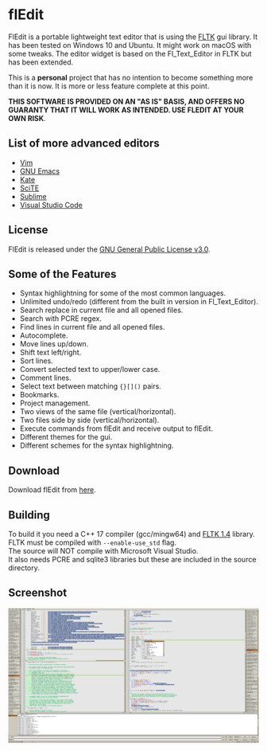 # flEdit
FlEdit is a portable lightweight text editor that is using the [FLTK](https://github.com/fltk/fltk) gui library.
It has been tested on Windows 10 and Ubuntu. It might work on macOS with some tweaks.
The editor widget is based on the Fl_Text_Editor in FLTK but has been extended.

This is a **personal** project that has no intention to become something more than it is now.
It is more or less feature complete at this point.

**THIS SOFTWARE IS PROVIDED ON AN "AS IS" BASIS, AND OFFERS NO GUARANTY THAT IT WILL WORK AS INTENDED.
USE FLEDIT AT YOUR OWN RISK**.

## List of more advanced editors
* [Vim](https://www.vim.org/)
* [GNU Emacs](https://www.gnu.org/software/emacs/)
* [Kate](https://kate-editor.org/)
* [SciTE](https://scintilla.org/SciTE.html)
* [Sublime](https://www.sublimetext.com/)
* [Visual Studio Code](https://code.visualstudio.com/)

## License
FlEdit is released under the [GNU General Public License v3.0](LICENSE).

## Some of the Features
* Syntax highlightning for some of the most common languages.
* Unlimited undo/redo (different from the built in version in Fl_Text_Editor).
* Search replace in current file and all opened files.
* Search with PCRE regex.
* Find lines in current file and all opened files.
* Autocomplete.
* Move lines up/down.
* Shift text left/right.
* Sort lines.
* Convert selected text to upper/lower case.
* Comment lines.
* Select text between matching `{}[]()` pairs.
* Bookmarks.
* Project management.
* Two views of the same file (vertical/horizontal).
* Two files side by side (vertical/horizontal).
* Execute commands from flEdit and receive output to flEdit.
* Different themes for the gui.
* Different schemes for the syntax highlightning.

## Download
Download flEdit from [here](https://github.com/gnuwimp/test/releases).  

## Building
To build it you need a C++ 17 compiler (gcc/mingw64) and [FLTK 1.4](https://github.com/fltk/fltk) library.  
FLTK must be compiled with `--enable-use_std` flag.  
The source will NOT compile with Microsoft Visual Studio.  
It also needs PCRE and sqlite3 libraries but these are included in the source directory.  

## Screenshot
<img src="images/fledit1.png"/>
